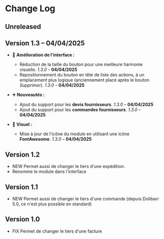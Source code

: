 # Change Log

## Unreleased

## Version 1.3 – **04/04/2025**

- 🔧 **Amélioration de l'interface :**  
  - Réduction de la taille du bouton pour une meilleure harmonie visuelle. *1.3.0* – **04/04/2025**   
  - Repositionnement du bouton en tête de liste des actions, à un emplacement plus logique (anciennement placé après le bouton *Supprimer*). *1.3.0* – **04/04/2025**

- ➕ **Nouveautés :**  
  - Ajout du support pour les **devis fournisseurs**. *1.3.0* – **04/04/2025**
  - Ajout du support pour les **commandes fournisseurs**. *1.3.0* – **04/04/2025**

- 🎨 **Visuel :**  
  - Mise à jour de l’icône du module en utilisant une icône **FontAwesome**. *1.3.0* – **04/04/2025**

## Version 1.2
 - NEW Permet aussi de changer le tiers d'une expédition.
 - Renomme le module dans l'interface

## Version 1.1
 - NEW Permet aussi de changer le tiers d'une commande
   (depuis Dolibarr 5.0, ce n'est plus possible en standard)

## Version 1.0
 - FIX Permet de changer le tiers d'une facture
